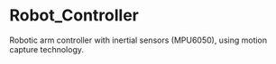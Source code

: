# Robot_Controller

Robotic arm controller with inertial sensors (MPU6050), using motion capture technology.
